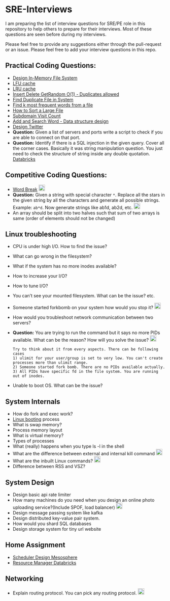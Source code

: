 # SRE-Interviews

I am preparing the list of interview questions for SRE/PE role in this repository to help others to prepare for their interviews. Most of these questions are seen before during my interviews.

Please feel free to provide any suggestions either through the pull-request or an issue. Please feel free to add your interview questions in this repo.


## Practical Coding Questions:
- [Design In-Memory File System](https://leetcode.com/articles/design-in-memory-file-system/)
- [LFU cache](https://leetcode.com/problems/lfu-cache/)
- [LRU cache](https://leetcode.com/problems/lru-cache/)
- [Insert Delete GetRandom O(1) - Duplicates allowed](https://leetcode.com/problems/insert-delete-getrandom-o1-duplicates-allowed/)
- [Find Duplicate File in System](https://leetcode.com/problems/find-duplicate-file-in-system/)
- [Find k most frequent words from a file](https://www.geeksforgeeks.org/find-the-k-most-frequent-words-from-a-file)
- [How to Sort a Large File](https://www.algosome.com/articles/how-to-sort-large-file.html)
- [Subdomain Visit Count](https://leetcode.com/problems/subdomain-visit-count/)
- [Add and Search Word - Data structure design](https://www.lintcode.com/problem/add-and-search-word-data-structure-design/description)
- [Design Twitter](https://www.lintcode.com/problem/design-twitter/description)
- **Question:** Given a list of servers and ports write a script to check if you are able to connect on that port.
- **Question:** Identify if there is a SQL injection in the given query. Cover all the corner cases. Basically it was string manipulation question. You just need to check the structure of string inside any double quotation. [Databricks](https://databricks.com/)

## Competitive Coding Questions:
- [Word Break](https://leetcode.com/problems/word-break-ii/) <img src="https://edent.github.io/SuperTinyIcons/images/svg/google.svg" width="20" title="Google" />
- **Question:** Given a string with special character `*`. Replace all the stars in the given string by all the characters and generate all possible strings. Example: `ab*d`. Now generate strings like ab1d, ab2d, etc. <img src="https://edent.github.io/SuperTinyIcons/images/svg/google.svg" width="20" title="Google" />
- An array should be split into two halves such that sum of two arrays is same (order of elements should not be changed)

## Linux troubleshooting
- CPU is under high I/O. How to find the issue?
- What can go wrong in the filesystem?
- What if the system has no more inodes available?
- How to increase your I/O?
- How to tune I/O?
- You can’t see your mounted filesystem. What can be the issue? etc.
- Someone started forkbomb on your system how would you stop it?  <img src="https://edent.github.io/SuperTinyIcons/images/svg/google.svg" width="20" title="Google" />
- How would you troubleshoot network communication between two servers?
- **Question:** You are trying to run the command but it says no more PIDs available. What can be the reason? How will you solve the issue? <img src="https://edent.github.io/SuperTinyIcons/images/svg/google.svg" width="20" title="Google" />
  ```
  Try to think about it from every aspects. There can be following cases
  1) ulimit for your user/group is set to very low. You can't create processes more than ulimit range.
  2) Someone started fork bomb. There are no PIDs available actually.
  3) All PIDs have specific fd in the file system. You are running out of inodes.
  ```
  
- Unable to boot OS. What can be the issue?
 

## System Internals
- How do fork and exec work?
- [Linux booting](https://www.scaler.com/topics/operating-system/what-is-booting/) process
- What is swap memory?
- Process memory layout
- What is virtual memory?
- Types of processes
- What (really) happens when you type ls -l in the shell
- What are the difference between external and internal kill command <img src="https://edent.github.io/SuperTinyIcons/images/svg/google.svg" width="20" title="Google" />
- What are the inbuilt Linux commands? <img src="https://edent.github.io/SuperTinyIcons/images/svg/google.svg" width="20" title="Google" />
- Difference between RSS and VSZ?


## System Design
- Design basic api rate limiter
- How many machines do you need when you design an online photo uploading service?(Include SPOF, load balancer) <img src="https://edent.github.io/SuperTinyIcons/images/svg/google.svg" width="20" title="Google" />
- Design message passing system like kafka
- Design distributed key-value pair system.
- How would you shard SQL databases
- Design storage system for tiny url website


## Home Assignment
- [Scheduler Design Mesosphere](https://github.com/chuchao333/mesosphere-challenge)
- [Resource Manager Databricks](https://github.com/awelm/resource-manager)


## Networking
- Explain routing protocol. You can pick any routing protocol.  <img src="https://edent.github.io/SuperTinyIcons/images/svg/google.svg" width="20" title="Google" />
